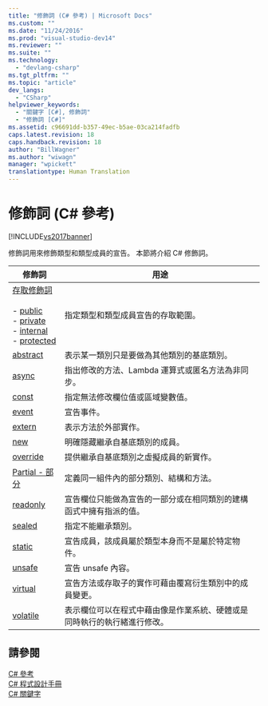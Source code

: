 ```yaml
---
title: "修飾詞 (C# 參考) | Microsoft Docs"
ms.custom: ""
ms.date: "11/24/2016"
ms.prod: "visual-studio-dev14"
ms.reviewer: ""
ms.suite: ""
ms.technology: 
  - "devlang-csharp"
ms.tgt_pltfrm: ""
ms.topic: "article"
dev_langs: 
  - "CSharp"
helpviewer_keywords: 
  - "關鍵字 [C#], 修飾詞"
  - "修飾詞 [C#]"
ms.assetid: c96691dd-b357-49ec-b5ae-03ca214fadfb
caps.latest.revision: 18
caps.handback.revision: 18
author: "BillWagner"
ms.author: "wiwagn"
manager: "wpickett"
translationtype: Human Translation
---
```

# 修飾詞 (C# 參考)
[!INCLUDE[vs2017banner](../../../csharp/includes/vs2017banner.md)]

修飾詞用來修飾類型和類型成員的宣告。  本節將介紹 C\# 修飾詞。  
  
|修飾詞|用途|  
|---------|--------|  
|[存取修飾詞](../../../csharp/language-reference/keywords/access-modifiers.md)<br /><br /> -   [public](../../../csharp/language-reference/keywords/public.md)<br />-   [private](../../../csharp/language-reference/keywords/private.md)<br />-   [internal](../../../csharp/language-reference/keywords/internal.md)<br />-   [protected](../../../csharp/language-reference/keywords/protected.md)|指定類型和類型成員宣告的存取範圍。|  
|[abstract](../../../csharp/language-reference/keywords/abstract.md)|表示某一類別只是要做為其他類別的基底類別。|  
|[async](../../../csharp/language-reference/keywords/async.md)|指出修改的方法、Lambda 運算式或匿名方法為非同步。|  
|[const](../../../csharp/language-reference/keywords/const.md)|指定無法修改欄位值或區域變數值。|  
|[event](../../../csharp/language-reference/keywords/event.md)|宣告事件。|  
|[extern](../../../csharp/language-reference/keywords/extern.md)|表示方法於外部實作。|  
|[new](../../../csharp/language-reference/keywords/new.md)|明確隱藏繼承自基底類別的成員。|  
|[override](../../../csharp/language-reference/keywords/override.md)|提供繼承自基底類別之虛擬成員的新實作。|  
|[Partial \- 部分](../../../csharp/language-reference/keywords/partial-type.md)|定義同一組件內的部分類別、結構和方法。|  
|[readonly](../../../csharp/language-reference/keywords/readonly.md)|宣告欄位只能做為宣告的一部分或在相同類別的建構函式中擁有指派的值。|  
|[sealed](../../../csharp/language-reference/keywords/sealed.md)|指定不能繼承類別。|  
|[static](../../../csharp/language-reference/keywords/static.md)|宣告成員，該成員屬於類型本身而不是屬於特定物件。|  
|[unsafe](../../../csharp/language-reference/keywords/unsafe.md)|宣告 unsafe 內容。|  
|[virtual](../../../csharp/language-reference/keywords/virtual.md)|宣告方法或存取子的實作可藉由覆寫衍生類別中的成員變更。|  
|[volatile](../../../csharp/language-reference/keywords/volatile.md)|表示欄位可以在程式中藉由像是作業系統、硬體或是同時執行的執行緒進行修改。|  
  
## 請參閱  
 [C\# 參考](../../../csharp/language-reference/index.md)   
 [C\# 程式設計手冊](../../../csharp/programming-guide/index.md)   
 [C\# 關鍵字](../../../csharp/language-reference/keywords/index.md)